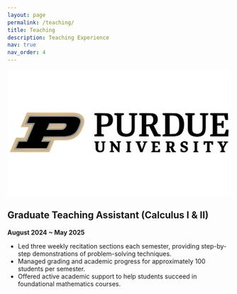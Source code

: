 ```yaml
---
layout: page
permalink: /teaching/
title: Teaching
description: Teaching Experience
nav: true
nav_order: 4
---
```


![Purdue](/assets/img/purdue_logo.png)

## Graduate Teaching Assistant (Calculus I & II)

**August 2024 ~ May 2025**

- Led three weekly recitation sections each semester, providing step-by-step demonstrations of problem-solving techniques.
- Managed grading and academic progress for approximately 100 students per semester.
- Offered active academic support to help students succeed in foundational mathematics courses.

